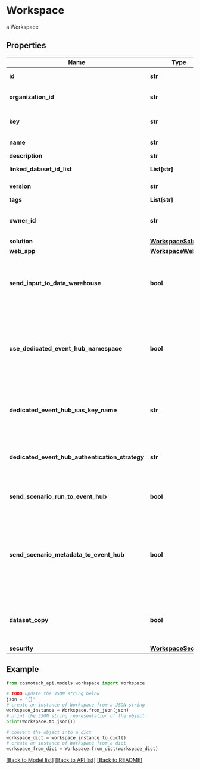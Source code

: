 # Workspace

a Workspace

## Properties

Name | Type | Description | Notes
------------ | ------------- | ------------- | -------------
**id** | **str** | Workspace unique identifier generated by the API | [optional] [readonly] 
**organization_id** | **str** | Organization unique identifier under which the workspace resides | [optional] [readonly] 
**key** | **str** | technical key for resource name convention and version grouping. Must be unique | 
**name** | **str** | Workspace name. This name is display in the sample webApp | 
**description** | **str** | the Workspace description | [optional] 
**linked_dataset_id_list** | **List[str]** | list of dataset linked to this dataset | [optional] 
**version** | **str** | the Workspace version MAJOR.MINOR.PATCH. | [optional] 
**tags** | **List[str]** | the list of tags | [optional] 
**owner_id** | **str** | the user id which own this workspace. set by the API from Authentification service receved id | [optional] [readonly] 
**solution** | [**WorkspaceSolution**](WorkspaceSolution.md) |  | 
**web_app** | [**WorkspaceWebApp**](WorkspaceWebApp.md) |  | [optional] 
**send_input_to_data_warehouse** | **bool** | default setting for all Scenarios and Run Templates to set whether or not the Dataset values and the input parameters values are send to the DataWarehouse prior to the ScenarioRun | [optional] 
**use_dedicated_event_hub_namespace** | **bool** | Set this property to true to use a dedicated Azure Event Hub Namespace for this Workspace. The Event Hub Namespace must be named \\&#39;&lt;organization_id\\&gt;-&lt;workspace_id\\&gt;\\&#39; (in lower case). This Namespace must also contain two Event Hubs named \\&#39;probesmeasures\\&#39; and \\&#39;scenariorun\\&#39;. | [optional] [default to False]
**dedicated_event_hub_sas_key_name** | **str** | the Dedicated Event Hub SAS key name, default to RootManageSharedAccessKey. Ask you DevOps Team to add the associated value to your Workspace Secret | [optional] 
**dedicated_event_hub_authentication_strategy** | **str** | the Event Hub authentication strategy, SHARED_ACCESS_POLICY or TENANT_CLIENT_CREDENTIALS. Default to the one defined for the tenant. | [optional] 
**send_scenario_run_to_event_hub** | **bool** | default setting for all Scenarios and Run Templates to set whether or not the ScenarioRun is send to the Event Hub | [optional] [default to True]
**send_scenario_metadata_to_event_hub** | **bool** | Set this property to false to not send scenario metada to Azure Event Hub Namespace for this Workspace. The Event Hub Namespace must be named \\&#39;&lt;organization_id\\&gt;-&lt;workspace_id\\&gt;\\&#39; (in lower case). This Namespace must also contain two Event Hubs named \\&#39;scenariometadata\\&#39; and \\&#39;scenariorunmetadata\\&#39;. | [optional] [default to False]
**dataset_copy** | **bool** | Activate the copy of dataset on scenario creation, meaning that each scenario created in this workspace will make this copy. when false, scenario use directly the dataset specified. | [optional] [default to True]
**security** | [**WorkspaceSecurity**](WorkspaceSecurity.md) |  | [optional] 

## Example

```python
from cosmotech_api.models.workspace import Workspace

# TODO update the JSON string below
json = "{}"
# create an instance of Workspace from a JSON string
workspace_instance = Workspace.from_json(json)
# print the JSON string representation of the object
print(Workspace.to_json())

# convert the object into a dict
workspace_dict = workspace_instance.to_dict()
# create an instance of Workspace from a dict
workspace_from_dict = Workspace.from_dict(workspace_dict)
```
[[Back to Model list]](../README.md#documentation-for-models) [[Back to API list]](../README.md#documentation-for-api-endpoints) [[Back to README]](../README.md)


